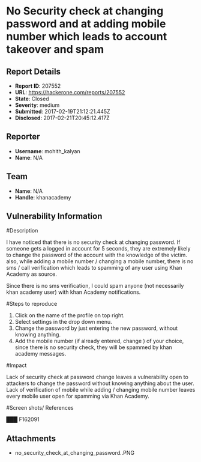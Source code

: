 # No Security check at changing password and at adding mobile number which leads to account takeover and spam

## Report Details
- **Report ID**: 207552
- **URL**: https://hackerone.com/reports/207552
- **State**: Closed
- **Severity**: medium
- **Submitted**: 2017-02-19T21:12:21.445Z
- **Disclosed**: 2017-02-21T20:45:12.417Z

## Reporter
- **Username**: mohith_kalyan
- **Name**: N/A

## Team
- **Name**: N/A
- **Handle**: khanacademy

## Vulnerability Information
#Description

I have noticed that there is no security check at changing password. If someone gets a logged in account for 5 seconds, they are extremely likely to change the password of the account with the knowledge of the victim. also, while adding a mobile number / changing a mobile number, there is no sms / call verification which leads to spamming of any user using Khan Academy as source.

Since there is no sms verification, I could spam anyone (not necessarily khan academy user) with khan Academy notifications.


#Steps to reproduce

1. Click on the name of the profile on top right.
2. Select settings in the drop down menu.
3.  Change the password by just entering the new password, without knowing anything.
4.  Add the mobile number (if already entered, change ) of your choice, since there is no security check, they will be spammed by khan academy messages.


#Impact

Lack of security check at password change leaves a vulnerability open to attackers to change the password without knowing anything about the user.
Lack of verification of mobile while adding / changing mobile number leaves every mobile user open for spamming via Khan Academy.


#Screen shots/ References

███
F162091


## Attachments
- no_security_check_at_changing_password..PNG
